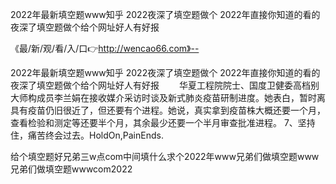 2022年最新填空题www知乎
2022夜深了填空题做个
2022年直接你知道的看的
夜深了填空题做个给个网址好人有好报


《最/新/观/看/入/口👉http://wencao66.com》--

2022年最新填空题www知乎
2022夜深了填空题做个
2022年直接你知道的看的
夜深了填空题做个给个网址好人有好报
　　华夏工程院院士、国度卫健委高档别大师构成员李兰娟在接收媒介采访时谈及新式肺炎疫苗研制进度。她表白，暂时离具有疫苗仍旧很近了，但还要有个进程。她说，真实拿到疫苗株大概还要一个月，查看检验和测定等还要半个月，其余最少还要一个半月审查批准进程。
	7、坚持住，痛苦终会过去。HoldOn,PainEnds.





给个填空题好兄弟三w点com中间填什么求个2022年www兄弟们做填空题www兄弟们做填空题wwwcom2022
